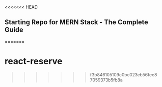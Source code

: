 <<<<<<< HEAD
## Starting Repo for MERN Stack - The Complete Guide
=======
# react-reserve
>>>>>>> f3b846105109c0bc023eb56fee87059373b5fb8a
